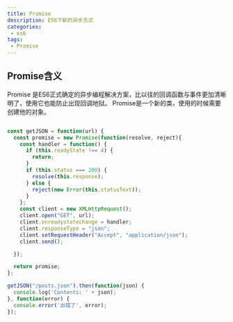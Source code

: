 ```yaml
---
title: Promise
description: ES6下新的异步方式
categories:
 - es6
tags: 
 - Promise
---
```


## Promise含义
    
Promise 是ES6正式确定的异步编程解决方案，比以往的回调函数与事件更加清晰明了，使用它也能防止出现回调地狱。
 Promise是一个新的类，使用的时候需要创建他的对象。    
    
    
```js

const getJSON = function(url) {
  const promise = new Promise(function(resolve, reject){
    const handler = function() {
      if (this.readyState !== 4) {
        return;
      }
      if (this.status === 200) {
        resolve(this.response);
      } else {
        reject(new Error(this.statusText));
      }
    };
    const client = new XMLHttpRequest();
    client.open("GET", url);
    client.onreadystatechange = handler;
    client.responseType = "json";
    client.setRequestHeader("Accept", "application/json");
    client.send();

  });

  return promise;
};

getJSON("/posts.json").then(function(json) {
  console.log('Contents: ' + json);
}, function(error) {
  console.error('出错了', error);
});

```